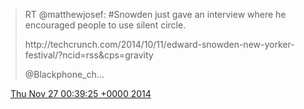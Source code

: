 > RT @matthewjosef: \#Snowden just gave an interview where he encouraged people to use silent circle\.   
>   
> http://techcrunch\.com/2014/10/11/edward\-snowden\-new\-yorker\-festival/?ncid\=rss&cps\=gravity  
>   
> @Blackphone\_ch…

<img src="../../media/tweet.ico" width="12" /> [Thu Nov 27 00:39:25 +0000 2014](https://twitter.com/ChristopherA/status/537767617507766273)